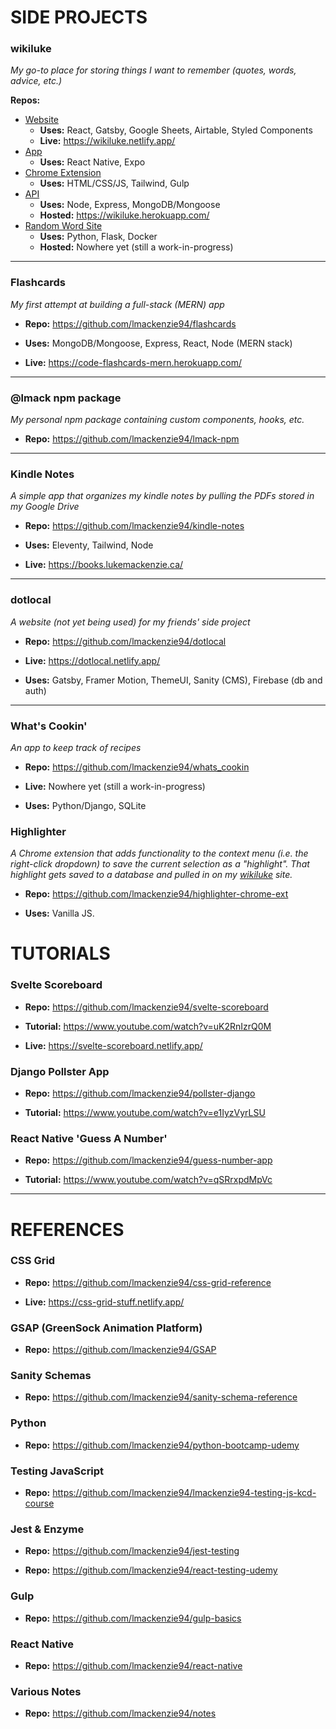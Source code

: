 # SIDE PROJECTS

### wikiluke
*My go-to place for storing things I want to remember (quotes, words, advice, etc.)*

**Repos:**
- [Website](https://github.com/lmackenzie94/wikiluke-web)
  - **Uses:** React, Gatsby, Google Sheets, Airtable, Styled Components
  - **Live:** https://wikiluke.netlify.app/
- [App](https://github.com/lmackenzie94/wikiluke-app)
  - **Uses:** React Native, Expo
- [Chrome Extension](https://github.com/lmackenzie94/wikiluke-chrome-ext)
  - **Uses:** HTML/CSS/JS, Tailwind, Gulp
- [API](https://github.com/lmackenzie94/wikiluke-api)
  - **Uses:** Node, Express, MongoDB/Mongoose
  - **Hosted:** https://wikiluke.herokuapp.com/
- [Random Word Site](https://github.com/lmackenzie94/wikiluke-random-word-py)
  - **Uses:** Python, Flask, Docker
  - **Hosted:** Nowhere yet (still a work-in-progress)

<hr>

### Flashcards
*My first attempt at building a full-stack (MERN) app*

- **Repo:** https://github.com/lmackenzie94/flashcards

- **Uses:** MongoDB/Mongoose, Express, React, Node (MERN stack)

- **Live:** https://code-flashcards-mern.herokuapp.com/

<hr>

### @lmack npm package
*My personal npm package containing custom components, hooks, etc.*

- **Repo:** https://github.com/lmackenzie94/lmack-npm

<hr>

### Kindle Notes
*A simple app that organizes my kindle notes by pulling the PDFs stored in my Google Drive*

- **Repo:** https://github.com/lmackenzie94/kindle-notes

- **Uses:** Eleventy, Tailwind, Node

- **Live:** https://books.lukemackenzie.ca/

<hr>

### dotlocal
*A website (not yet being used) for my friends' side project*

- **Repo:** https://github.com/lmackenzie94/dotlocal

- **Live:** https://dotlocal.netlify.app/

- **Uses:** Gatsby, Framer Motion, ThemeUI, Sanity (CMS), Firebase (db and auth)

<hr>

### What's Cookin'
*An app to keep track of recipes*

- **Repo:** https://github.com/lmackenzie94/whats_cookin

- **Live:** Nowhere yet (still a work-in-progress)

- **Uses:** Python/Django, SQLite

### Highlighter 
*A Chrome extension that adds functionality to the context menu (i.e. the right-click dropdown) to save the current selection as a "highlight". That highlight gets saved to a database and pulled in on my [wikiluke](https://wiki.lukemackenzie.ca/highlights) site.*

- **Repo:** https://github.com/lmackenzie94/highlighter-chrome-ext

- **Uses:** Vanilla JS.

# TUTORIALS

### Svelte Scoreboard

- **Repo:** https://github.com/lmackenzie94/svelte-scoreboard

- **Tutorial:** https://www.youtube.com/watch?v=uK2RnIzrQ0M

- **Live:** https://svelte-scoreboard.netlify.app/

### Django Pollster App

- **Repo:** https://github.com/lmackenzie94/pollster-django

- **Tutorial:** https://www.youtube.com/watch?v=e1IyzVyrLSU

### React Native 'Guess A Number'

- **Repo:** https://github.com/lmackenzie94/guess-number-app

- **Tutorial:** https://www.youtube.com/watch?v=qSRrxpdMpVc

<hr>

# REFERENCES

### CSS Grid

- **Repo:** https://github.com/lmackenzie94/css-grid-reference

- **Live:** https://css-grid-stuff.netlify.app/

### GSAP (GreenSock Animation Platform)

- **Repo:** https://github.com/lmackenzie94/GSAP

### Sanity Schemas

- **Repo:** https://github.com/lmackenzie94/sanity-schema-reference

### Python

- **Repo:** https://github.com/lmackenzie94/python-bootcamp-udemy

### Testing JavaScript

- **Repo:** https://github.com/lmackenzie94/lmackenzie94-testing-js-kcd-course

### Jest & Enzyme

- **Repo:** https://github.com/lmackenzie94/jest-testing

- **Repo:** https://github.com/lmackenzie94/react-testing-udemy

### Gulp

- **Repo:** https://github.com/lmackenzie94/gulp-basics

### React Native

- **Repo:** https://github.com/lmackenzie94/react-native

### Various Notes

- **Repo:** https://github.com/lmackenzie94/notes
